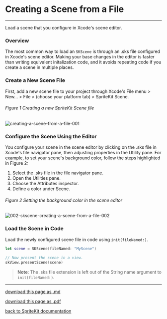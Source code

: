 # Creating a Scene from a File

----------------------

Load a scene that you configure in Xcode's scene editor.


### Overview

The most common way to load an `SKScene` is through an .sks file configured in Xcode's scene editor. Making your base changes in the editor is faster than writing equivalent initalization code, and it avoids repeating code if you create a scene in multiple places.

### Create a New Scene File

First, add a new scene file to your project through Xcode's File menu > New... > File > (choose your platform tab) > SpriteKit Scene.

###### Figure 1 Creating a new SpriteKit Scene file

![creating-a-scene-from-a-file-001](/images/002-skscene-creating-a-scene-from-a-file-001.png)

### Configure the Scene Using the Editor

You configure your scene in the scene editor by clicking on the .sks file in Xcode's file navigator pane, then adjusting properties in the Utility pane. For example, to set your scene's background color, follow the steps highlighted in Figure 2:

1. Select the .sks file in the file navigator pane.
2. Open the Utilities pane.
3. Choose the Attributes inspector.
4. Define a color under Scene.

###### Figure 2 Setting the background color in the scene editor

![002-skscene-creating-a-scene-from-a-file-002](/images/002-skscene-creating-a-scene-from-a-file-002.png)

### Load the Scene in Code

Load the newly configured scene file in code using `init(fileNamed:)`.

```swift
let scene = SKScene(fileNamed: "MyScene")
        
// Now present the scene in a view.
skView.presentScene(scene)
```

> __Note__:
> The .sks file extension is left out of the String name argument to `init(fileNamed:)`.

--------------------------

[download this page as .md]()

[download this page as .pdf]()

[back to SpriteKit documentation](./spritekit-documentation)
